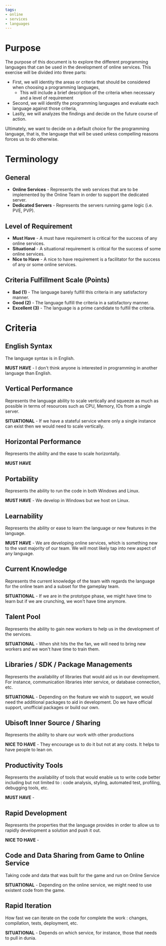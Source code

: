 ```yaml
---
tags:
- online
- services
- languages
---
```


# Purpose

The purpose of this document is to explore the different programming languages that can be used in the development of online services. This exercise will be divided into three parts:

- First, we will identity the areas or criteria that should be considered when choosing a programming languages,
  - This will include a brief description of the criteria when necessary and a level of requirement
- Second, we will identify the programming languages and evaluate each language against those criteria,
- Lastly, we will analyzes the findings and decide on the future course of action.

Ultimately, we want to decide on a default choice for the programming language, that is, the language that will be used unless compelling reasons forces us to do otherwise.

# Terminology

## General

- **Online Services** - Represents the web services that are to be implemented by the Online Team in order to support the dedicated server.
- **Dedicated Servers** - Represents the servers running game logic (i.e. PVE, PVP).

## Level of Requirement

- **Must Have** - A must have requirement is critical for the success of any online services.
- **Situational** - A situational requirement is critical for the success of some online services.
- **Nice to Have** - A nice to have requirement is a facilitator for the success of any or some online services.

## Criteria Fulfillment Scale (Points)

- **Bad (1)** - The language barely fulfill this criteria in any satisfactory manner.
- **Good (2)** - The language fulfill the criteria in a satisfactory manner.
- **Excellent (3)** - The language is a prime candidate to fulfill the criteria.

# Criteria

## English Syntax

The language syntax is in English.

**MUST HAVE** - I don't think anyone is interested in programming in another language than English.

## Vertical Performance

Represents the language ability to scale vertically and squeeze as much as possible in terms of resources such as CPU, Memory, IOs from a single server.

**SITUATIONAL** - If we have a stateful service where only a single instance can exist then we would need to scale vertically.

## Horizontal Performance

Represents the ability and the ease to scale horizontally.

**MUST HAVE**

## Portability

Represents the ability to run the code in both Windows and Linux.

**MUST HAVE** - We develop in Windows but we host on Linux.

## Learnability

Represents the ability or ease to learn the language or new features in the language.

**MUST HAVE** - We are developing online services, which is something new to the vast majority of our team. We will most likely tap into new aspect of any language.

## Current Knowledge

Represents the current knowledge of the team with regards the language for the online team and a subset for the gameplay team.

**SITUATIONAL** - If we are in the prototype phase, we might have time to learn but if we are crunching, we won't have time anymore.

## Talent Pool

Represents the ability to gain new workers to help us in the development of the services.

**SITUATIONAL** - When shit hits the the fan, we will need to bring new workers and we won't have time to train them.

## Libraries / SDK / Package Managements

Represents the availability of libraries that would aid us in our development. For instance, communication libraries inter service, or database connection, etc.

**SITUATIONAL** - Depending on the feature we wish to support, we would need the additional packages to aid in development. Do we have official support, unofficial packages or build our own.

## Ubisoft Inner Source / Sharing

Represents the ability to share our work with other productions

**NICE TO HAVE** - They encourage us to do it but not at any costs. It helps to have people to lean on.

## Productivity Tools

Represents the availability of tools that would enable us to write code better including but not limited to : code analysis, styling, automated test, profiling, debugging tools, etc.

**MUST HAVE** - 

## Rapid Development

Represents the properties that the language provides in order to allow us to rapidly development a solution and push it out.

**NICE TO HAVE** - 

## Code and Data Sharing from Game to Online Service

Taking code and data that was built for the game and run on Online Service

**SITUATIONAL** - Depending on the online service, we might need to use existent code from the game.

## Rapid Iteration

How fast we can iterate on the code for complete the work : changes, compilation, tests, deployment, etc.

**SITUATIONAL** - Depends on which service, for instance, those that needs to pull in dunia.